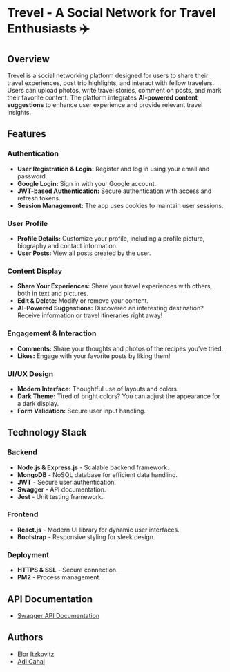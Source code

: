 # Trevel - A Social Network for Travel Enthusiasts ✈️

## Overview
Trevel is a social networking platform designed for users to share their travel experiences, post trip highlights, and interact with fellow travelers. Users can upload photos, write travel stories, comment on posts, and mark their favorite content. The platform integrates **AI-powered content suggestions** to enhance user experience and provide relevant travel insights.

## Features

### **Authentication**
- **User Registration & Login:** Register and log in using your email and password.
- **Google Login:** Sign in with your Google account.
- **JWT-based Authentication:** Secure authentication with access and refresh tokens.
- **Session Management:** The app uses cookies to maintain user sessions.

### **User Profile**
- **Profile Details:** Customize your profile, including a profile picture, biography and contact information.
- **User Posts:** View all posts created by the user.

### **Content Display**
- **Share Your Experiences:** Share your travel experiences with others, both in text and pictures.
- **Edit & Delete:** Modify or remove your content.
- **AI-Powered Suggestions:** Discovered an interesting destination? Receive information or travel itineraries right away!

### **Engagement & Interaction**
- **Comments:** Share your thoughts and photos of the recipes you’ve tried.
- **Likes:** Engage with your favorite posts by liking them!

### **UI/UX Design**
- **Modern Interface:** Thoughtful use of layouts and colors.
- **Dark Theme:** Tired of bright colors? You can adjust the appearance for a dark display.
- **Form Validation:** Secure user input handling.

## **Technology Stack**

### **Backend**
- **Node.js & Express.js** - Scalable backend framework.
- **MongoDB** - NoSQL database for efficient data handling.
- **JWT** - Secure user authentication.
- **Swagger** - API documentation.
- **Jest** - Unit testing framework.

### **Frontend**
- **React.js** - Modern UI library for dynamic user interfaces.
- **Bootstrap** - Responsive styling for sleek design.

### **Deployment**
- **HTTPS & SSL** - Secure connection.
- **PM2** - Process management.

## API Documentation

- [Swagger API Documentation](http://localhost:3000/api-docs)

## Authors
- [Elor Itzkovitz](https://github.com/Elor-Itz)
- [Adi Cahal](https://github.com/Adica6)
